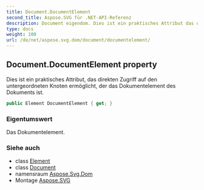 ```yaml
---
title: Document.DocumentElement
second_title: Aspose.SVG für .NET-API-Referenz
description: Document eigendom. Dies ist ein praktisches Attribut das direkten Zugriff auf den untergeordneten Knoten ermöglicht der das Dokumentelement des Dokuments ist.
type: docs
weight: 100
url: /de/net/aspose.svg.dom/document/documentelement/
---
```

## Document.DocumentElement property

Dies ist ein praktisches Attribut, das direkten Zugriff auf den untergeordneten Knoten ermöglicht, der das Dokumentelement des Dokuments ist.

```csharp
public Element DocumentElement { get; }
```

### Eigentumswert

Das Dokumentelement.

### Siehe auch

* class [Element](../../element/)
* class [Document](../)
* namensraum [Aspose.Svg.Dom](../../document/)
* Montage [Aspose.SVG](../../../)



